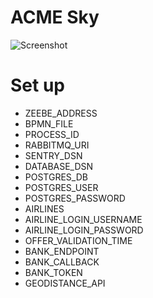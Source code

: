 # ACME Sky

![Screenshot](./assets/screenshot.png)

# Set up

- ZEEBE_ADDRESS
- BPMN_FILE
- PROCESS_ID
- RABBITMQ_URI
- SENTRY_DSN
- DATABASE_DSN
- POSTGRES_DB
- POSTGRES_USER
- POSTGRES_PASSWORD
- AIRLINES
- AIRLINE_LOGIN_USERNAME
- AIRLINE_LOGIN_PASSWORD
- OFFER_VALIDATION_TIME
- BANK_ENDPOINT
- BANK_CALLBACK
- BANK_TOKEN
- GEODISTANCE_API
